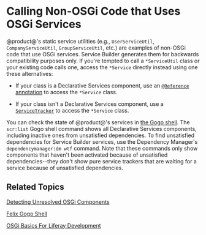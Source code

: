 # Calling Non-OSGi Code that Uses OSGi Services [](id=calling-non-osgi-code-that-uses-osgi-services)

@product@'s static service utilities (e.g., `UserServiceUtil`,
`CompanyServiceUtil`, `GroupServiceUtil`, etc.) are examples of non-OSGi code
that use OSGi services. Service Builder generates them for backwards
compatibility purposes only. If you're tempted to call a `*ServiceUtil` class or
your existing code calls one, access the `*Service` directly instead using one
these alternatives:

-   If your class is a Declarative Services component, use an
    [`@Reference` annotation](/develop/tutorials/-/knowledge_base/7-1/osgi-services-and-dependency-injection-with-declarative-services)
    to access the `*Service` class.

-   If your class isn't a Declarative Services component, use a
    [`ServiceTracker`](/develop/tutorials/-/knowledge_base/7-1/service-trackers)
    to access the `*Service` class. 

You can check the state of @product@'s services in 
[the Gogo shell](/develop/reference/-/knowledge_base/7-1/using-the-felix-gogo-shell).
The `scr:list` Gogo shell command shows all Declarative Services components,
including inactive ones from unsatisfied dependencies. To find unsatisfied
dependencies for Service Builder services, use the Dependency Manager's
`dependencymanager:dm wtf` command. Note that these commands only show
components that haven't been activated because of unsatisfied dependencies--they
don't show pure service trackers that are waiting for a service because of
unsatisfied dependencies. 

## Related Topics [](id=related-topics)

[Detecting Unresolved OSGi Components](/develop/tutorials/-/knowledge_base/7-1/detecting-unresolved-osgi-components)

[Felix Gogo Shell](/develop/reference/-/knowledge_base/7-1/using-the-felix-gogo-shell)

[OSGi Basics For Liferay Development](/develop/tutorials/-/knowledge_base/7-1/osgi-basics-for-liferay-development)
